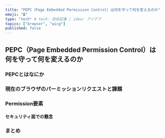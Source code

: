 ```yaml
---
title: "PEPC（Page Embedded Permission Control）は何を守って何を変えるのか"
emoji: "🔒️"
type: "tech" # tech: 技術記事 / idea: アイデア
topics: ["browser", "wicg"]
published: false
---
```


## PEPC（Page Embedded Permission Control）は何を守って何を変えるのか

### PEPCとはなにか

### 現在のブラウザのパーミッションリクエストと課題

### Permission要素

#### セキュリティ面での懸念

### まとめ
